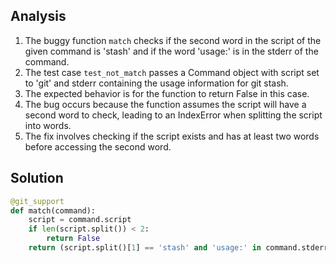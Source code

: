 ## Analysis
1. The buggy function `match` checks if the second word in the script of the given command is 'stash' and if the word 'usage:' is in the stderr of the command.
2. The test case `test_not_match` passes a Command object with script set to 'git' and stderr containing the usage information for git stash.
3. The expected behavior is for the function to return False in this case.
4. The bug occurs because the function assumes the script will have a second word to check, leading to an IndexError when splitting the script into words.
5. The fix involves checking if the script exists and has at least two words before accessing the second word.

## Solution
```python
@git_support
def match(command):
    script = command.script
    if len(script.split()) < 2:
        return False
    return (script.split()[1] == 'stash' and 'usage:' in command.stderr)
```
